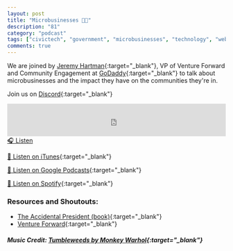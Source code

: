 ```yaml
---
layout: post
title: "Microbusinesses 👩‍💻"
description: "81"
category: "podcast"
tags: ["civictech", "government", "microbusinesses", "technology", "web", "entrepreneurship"]
comments: true
---
```


We are joined by [Jeremy Hartman](https://www.linkedin.com/in/jeremyhartman2022/){:target="_blank"}, VP of Venture Forward and Community Engagement at [GoDaddy](https://www.godaddy.com/){:target="_blank"} to talk about microbusinesses and the impact they have on the communities they're in. 

Join us on [Discord](https://discord.gg/hECzBJh){:target="_blank"}

<iframe width="100%" height="75" scrolling="no" frameborder="no" allow="autoplay" src="https://w.soundcloud.com/player/?url=https%3A//api.soundcloud.com/tracks/1375385914%3Fsecret_token%3Ds-Q5Zlv8AtdxL&color=%23ff5500&auto_play=false&hide_related=false&show_comments=true&show_user=true&show_reposts=false&show_teaser=true&visual=true"></iframe>
<a href="https://soundcloud.com/user-227289754/81-microbusinesses/" target="_blank">🎧 Listen</a>

[📱 Listen on iTunes](https://itunes.apple.com/us/podcast/civic-tech-chat/id1350640468?mt=2){:target="_blank"}

[📱 Listen on Google Podcasts](https://podcasts.google.com/feed/aHR0cDovL2ZlZWRzLnNvdW5kY2xvdWQuY29tL3VzZXJzL3NvdW5kY2xvdWQ6dXNlcnM6Mzg4NTYyNjc2L3NvdW5kcy5yc3M?sa=X&ved=2ahUKEwjTu5ay5bHwAhUbUc0KHXJEA1UQ9sEGegQIARAC){:target="_blank"}

[📱 Listen on Spotify](https://open.spotify.com/show/1kbwPAi4thGOU43xFkehgT){:target="_blank"}

### Resources and Shoutouts:
- [The Accidental President (book)](https://www.goodreads.com/book/show/35106890-the-accidental-president){:target="_blank"}
- [Venture Forward](https://www.godaddy.com/ventureforward/){:target="_blank"}


##### Music Credit: [Tumbleweeds by Monkey Warhol](http://freemusicarchive.org/music/Monkey_Warhol/Lonely_Hearts_Challenge/Monkey_Warhol_-_Tumbleweeds){:target="_blank"}

